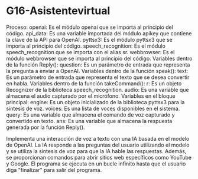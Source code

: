 # G16-Asistentevirtual

Proceso: 
openai: Es el módulo openai que se importa al principio del código.
api_data: Es una variable importada del módulo apikey que contiene la clave de la API para OpenAI.
pyttsx3: Es el módulo pyttsx3 que se importa al principio del código.
speech_recognition: Es el módulo speech_recognition que se importa con el alias sr.
webbrowser: Es el módulo webbrowser que se importa al principio del código.
Variables dentro de la función Reply():
question: Es un parámetro de entrada que representa la pregunta a enviar a OpenAI.
Variables dentro de la función speak():
text: Es un parámetro de entrada que representa el texto que se desea convertir en habla.
Variables dentro de la función takeCommand():
r: Es un objeto Recognizer de la biblioteca speech_recognition.
audio: Es una variable que almacena el audio capturado por el micrófono.
Variables en el bloque principal:
engine: Es un objeto inicializado de la biblioteca pyttsx3 para la síntesis de voz.
voices: Es una lista de voces disponibles en el sistema.
query: Es una variable que almacena el comando de voz capturado y convertido en texto.
ans: Es una variable que almacena la respuesta generada por la función Reply().

Implementa una interacción de voz a texto con una IA basada en el modelo de OpenAI. La IA responde a las preguntas del usuario utilizando el modelo y se utiliza la síntesis de voz para que la IA hable las respuestas. Además, se proporcionan comandos para abrir sitios web específicos como YouTube y Google. El programa se ejecuta en un bucle infinito hasta que el usuario diga "finalizar" para salir del programa.
